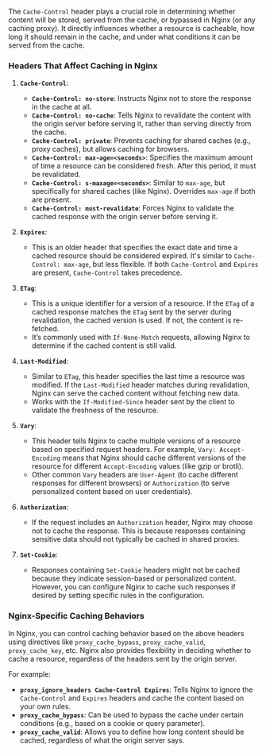The `Cache-Control` header plays a crucial role in determining whether content will be stored, served from the cache, or bypassed in Nginx (or any caching proxy). It directly influences whether a resource is cacheable, how long it should remain in the cache, and under what conditions it can be served from the cache.

### Headers That Affect Caching in Nginx

1. **`Cache-Control`**:
    
    - **`Cache-Control: no-store`**: Instructs Nginx not to store the response in the cache at all.
    - **`Cache-Control: no-cache`**: Tells Nginx to revalidate the content with the origin server before serving it, rather than serving directly from the cache.
    - **`Cache-Control: private`**: Prevents caching for shared caches (e.g., proxy caches), but allows caching for browsers.
    - **`Cache-Control: max-age=<seconds>`**: Specifies the maximum amount of time a resource can be considered fresh. After this period, it must be revalidated.
    - **`Cache-Control: s-maxage=<seconds>`**: Similar to `max-age`, but specifically for shared caches (like Nginx). Overrides `max-age` if both are present.
    - **`Cache-Control: must-revalidate`**: Forces Nginx to validate the cached response with the origin server before serving it.
2. **`Expires`**:
    
    - This is an older header that specifies the exact date and time a cached resource should be considered expired. It's similar to `Cache-Control: max-age`, but less flexible. If both `Cache-Control` and `Expires` are present, `Cache-Control` takes precedence.
3. **`ETag`**:
    
    - This is a unique identifier for a version of a resource. If the `ETag` of a cached response matches the `ETag` sent by the server during revalidation, the cached version is used. If not, the content is re-fetched.
    - It’s commonly used with `If-None-Match` requests, allowing Nginx to determine if the cached content is still valid.
4. **`Last-Modified`**:
    
    - Similar to `ETag`, this header specifies the last time a resource was modified. If the `Last-Modified` header matches during revalidation, Nginx can serve the cached content without fetching new data.
    - Works with the `If-Modified-Since` header sent by the client to validate the freshness of the resource.
5. **`Vary`**:
    
    - This header tells Nginx to cache multiple versions of a resource based on specified request headers. For example, `Vary: Accept-Encoding` means that Nginx should cache different versions of the resource for different `Accept-Encoding` values (like gzip or brotli).
    - Other common `Vary` headers are `User-Agent` (to cache different responses for different browsers) or `Authorization` (to serve personalized content based on user credentials).
6. **`Authorization`**:
    
    - If the request includes an `Authorization` header, Nginx may choose not to cache the response. This is because responses containing sensitive data should not typically be cached in shared proxies.
7. **`Set-Cookie`**:
    
    - Responses containing `Set-Cookie` headers might not be cached because they indicate session-based or personalized content. However, you can configure Nginx to cache such responses if desired by setting specific rules in the configuration.

### Nginx-Specific Caching Behaviors

In Nginx, you can control caching behavior based on the above headers using directives like `proxy_cache_bypass`, `proxy_cache_valid`, `proxy_cache_key`, etc. Nginx also provides flexibility in deciding whether to cache a resource, regardless of the headers sent by the origin server.

For example:

- **`proxy_ignore_headers Cache-Control Expires`**: Tells Nginx to ignore the `Cache-Control` and `Expires` headers and cache the content based on your own rules.
- **`proxy_cache_bypass`**: Can be used to bypass the cache under certain conditions (e.g., based on a cookie or query parameter).
- **`proxy_cache_valid`**: Allows you to define how long content should be cached, regardless of what the origin server says.
